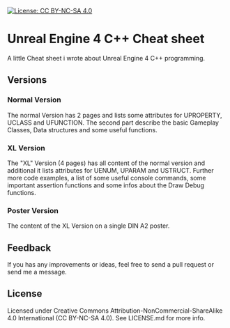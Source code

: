 [![License: CC BY-NC-SA 4.0](https://licensebuttons.net/l/by-nc-sa/4.0/80x15.png)](https://creativecommons.org/licenses/by-nc-sa/4.0/)

# Unreal Engine 4 C++ Cheat sheet

A little Cheat sheet i wrote about Unreal Engine 4 C++ programming.

## Versions

### Normal Version
The normal Version has 2 pages and lists some attributes for UPROPERTY, UCLASS and UFUNCTION. The second part describe the basic Gameplay Classes, Data structures and some useful functions.


### XL Version
The "XL" Version (4 pages) has all content of the normal version and additional it lists attributes for UENUM, UPARAM and USTRUCT. Further more code examples, a list of some useful console commands, some important assertion functions and some infos about the Draw Debug functions.

### Poster Version
The content of the XL Version on a single DIN A2 poster.

## Feedback

If you has any improvements or ideas, feel free to send a pull request or send me a message.

## License

Licensed under Creative Commons Attribution-NonCommercial-ShareAlike 4.0 International (CC BY-NC-SA 4.0). See LICENSE.md for more info.